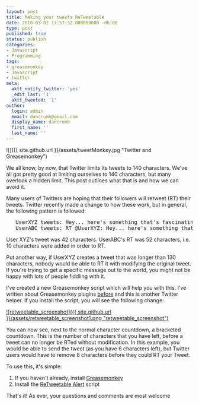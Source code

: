 ```yaml
---
layout: post
title: Making your tweets ReTweetable
date: 2010-03-02 17:57:32.000000000 -06:00
type: post
published: true
status: publish
categories:
- Javascript
- Programming
tags:
- greasemonkey
- Javascript
- twitter
meta:
  aktt_notify_twitter: 'yes'
  _edit_last: '1'
  aktt_tweeted: '1'
author:
  login: admin
  email: dancrumb@gmail.com
  display_name: dancrumb
  first_name: ''
  last_name: ''
---
```

![]({{ site.github.url }}/assets/tweetMonkey.jpg "Twitter and Greasemonkey")

We all know, by now, that Twitter limits its tweets to 140 characters. We've all got pretty good at limiting ourselves to 140 characters, but many overlook a hidden limit. This post outlines what that is and how we can avoid it.

Many users of Twitters are hoping that their followers will retweet (RT) their tweets. Twitter recently made a change to how these work, but in general, the following pattern is followed:

<pre>   UserXYZ tweets: Hey... here's something that's fascinating
   UserABC tweets: RT @UserXYZ: Hey... here's something that's fascinating</pre>

User XYZ's tweet was 42 characters. UserABC's RT was 52 characters, i.e. 10 characters were added in order to RT.

Put another way, if UserXYZ creates a tweet that was longer than 130 characters, nobody would be able to RT it with modifying the original tweet. If you're trying to get a specific message out to the world, you might not be happy with lots of people fiddling with it.

I've created a new Greasemonkey script which will help you with this. I've written about Greasemonkey plugins [before](/home/javascript/2009/02/15/augmenting-twitter-whoami.html) and this is another Twitter helper. If you install the script, you will see the following change:

[![retweetable_screenshot]({{ site.github.url }}/assets/retweetable_screenshot1.png "retweetable_screenshot")](/assets/retweetable_screenshot1.png)

You can now see, next to the normal character countdown, a bracketed countdown. This is the number of characters that you have left, before a tweet can no longer be RTed without modification. In this example, you would be able to send the tweet (as you have 6 characters left), but Twitter users would have to remove 8 characters before they could RT your Tweet.

To use this, it's simple:

1.  If you haven't already, install [Greasemonkey](https://addons.mozilla.org/en-US/firefox/addon/748)
2.  Install the [ReTweetable Alert](/gmScripts/reTweetable.user.js) script

That's it! As ever, your questions and comments are most welcome
